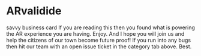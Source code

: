 # ARvalidide
savvy business card
If you are reading this then you found what is powering the AR experience you are having. Enjoy. And I hope you will join us and help the citizens of our town become future proof!
If you run into any bugs then hit our team with an open issue ticket in the category tab above. Best.
